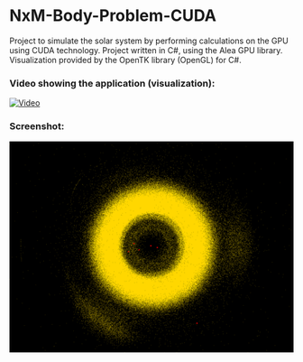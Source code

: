 # NxM-Body-Problem-CUDA
Project to simulate the solar system by performing calculations on the GPU using CUDA technology. 
Project written in C#, using the Alea GPU library. Visualization provided by the OpenTK library (OpenGL) for C#.

### Video showing the application (visualization):

[![Video](https://img.youtube.com/vi/qcRZvPy7Ya4/0.jpg)](https://youtu.be/qcRZvPy7Ya4 "Video")


### Screenshot:
![screenshot](https://github.com/SwierczewskiTomasz/NxM-Body-Problem-CUDA/blob/develop/DataForReadme/1.PNG)

